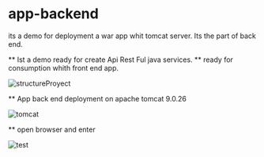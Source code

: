 # app-backend
its a demo for deployment a war app whit tomcat server. Its the part of back end.

** Ist a demo ready for create Api Rest Ful java services.
** ready for consumption whith front end app.

![structureProyect](https://user-images.githubusercontent.com/69737708/211907006-55023a28-b4e9-44de-a740-944eeb31c560.png)

** App back end deployment on apache tomcat 9.0.26

![tomcat](https://user-images.githubusercontent.com/69737708/211907769-2169869a-6eef-494e-8d77-750499b708b8.png)

** open browser and enter

![test](https://user-images.githubusercontent.com/69737708/211907958-3ca07d61-6476-428e-8a3a-76c6f8d097bf.png)
